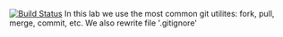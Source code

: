[![Build Status](https://travis-ci.com/puchkovki/lab04.svg?branch=master)](https://travis-ci.com/puchkovki/lab04)
In this lab we use the most common git utilites: fork, pull, merge, commit, etc.
We also rewrite file '.gitignore'

